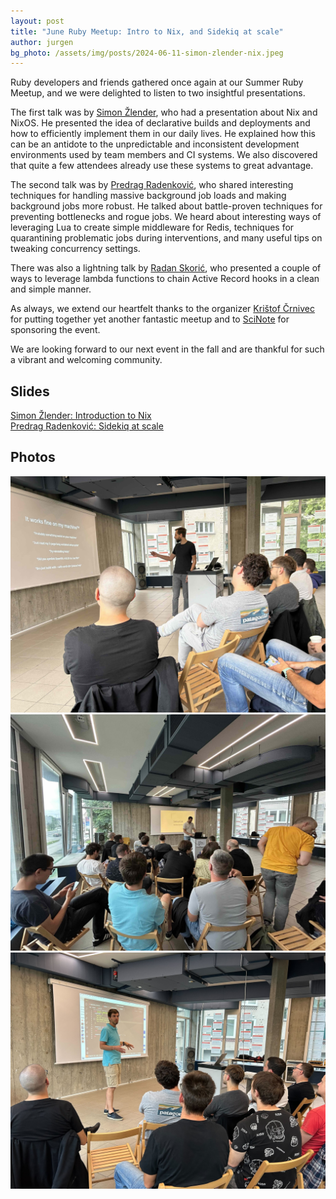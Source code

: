```yaml
---
layout: post
title: "June Ruby Meetup: Intro to Nix, and Sidekiq at scale"
author: jurgen
bg_photo: /assets/img/posts/2024-06-11-simon-zlender-nix.jpeg
---
```


Ruby developers and friends gathered once again at our Summer Ruby Meetup, and we were delighted to listen to two insightful presentations.

The first talk was by [Simon Žlender], who had a presentation about Nix and NixOS. He presented the idea of declarative builds and deployments and how to efficiently implement them in our daily lives. He explained how this can be an antidote to the unpredictable and inconsistent development environments used by team members and CI systems. We also discovered that quite a few attendees already use these systems to great advantage.

The second talk was by [Predrag Radenković], who shared interesting techniques for handling massive background job loads and making background jobs more robust. He talked about battle-proven techniques for preventing bottlenecks and rogue jobs. We heard about interesting ways of leveraging Lua to create simple middleware for Redis, techniques for quarantining problematic jobs during interventions, and many useful tips on tweaking concurrency settings.

There was also a lightning talk by [Radan Skorić], who presented a couple of ways to leverage lambda functions to chain Active Record hooks in a clean and simple manner.

As always, we extend our heartfelt thanks to the organizer [Krištof Črnivec] for putting together yet another fantastic meetup and to [SciNote] for sponsoring the event.

We are looking forward to our next event in the fall and are thankful for such a vibrant and welcoming community.

## Slides

<a href="https://slides.com/szlend/introduction-to-nix" target="_blank">Simon Žlender: Introduction to Nix</a> <br>
<a href="https://docs.google.com/presentation/d/1gqj274lecqMpGsKZZch8c7V0vTnkS7-PsB-NclHLT8k/edit#slide=id.gc6f80d1ff_0_0" target="_blank">Predrag Radenković: Sidekiq at scale</a>

## Photos

<div class="gallery">
  <a href="/assets/img/posts/2024-06-11-simon-zlender-nix.jpeg" target="_blank" >
    <img src="/assets/img/posts/2024-06-11-simon-zlender-nix.jpeg" alt="Simon Žlender: Intro to Nix">
  </a>
  <a href="/assets/img/posts/2024-06-11-predrag-radenkovic-sidekiq.jpeg" target="_blank" >
    <img src="/assets/img/posts/2024-06-11-predrag-radenkovic-sidekiq.jpeg" alt="Predrag Radenković: Sidekiq at Scale">
  </a>
  <a href="/assets/img/posts/2024-06-11-radan-skoric-ar-lambdas.jpeg" target="_blank" >
    <img src="/assets/img/posts/2024-06-11-radan-skoric-ar-lambdas.jpeg" alt="Radan Skorić: Chaining lambdas in Active Record hooks">
  </a>
</div>

[Simon Žlender]: https://github.com/szlend
[Predrag Radenković]: https://www.linkedin.com/in/predrag-radenkovic-07512116
[Radan Skorić]: https://radanskoric.com/
[SciNote]: https://www.scinote.net/
[Krištof Črnivec]: https://www.linkedin.com/in/kristof-crnivec

